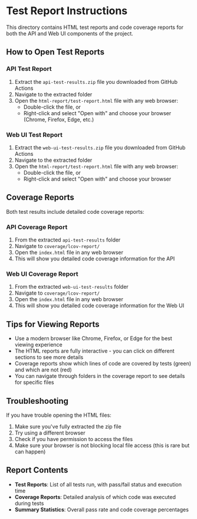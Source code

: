 # Test Report Instructions

This directory contains HTML test reports and code coverage reports for both the API and Web UI components of the project.

## How to Open Test Reports

### API Test Report
1. Extract the `api-test-results.zip` file you downloaded from GitHub Actions
2. Navigate to the extracted folder
3. Open the `html-report/test-report.html` file with any web browser:
   - Double-click the file, or
   - Right-click and select "Open with" and choose your browser (Chrome, Firefox, Edge, etc.)

### Web UI Test Report
1. Extract the `web-ui-test-results.zip` file you downloaded from GitHub Actions
2. Navigate to the extracted folder
3. Open the `html-report/test-report.html` file with any web browser:
   - Double-click the file, or
   - Right-click and select "Open with" and choose your browser

## Coverage Reports
Both test results include detailed code coverage reports:

### API Coverage Report
1. From the extracted `api-test-results` folder
2. Navigate to `coverage/lcov-report/`
3. Open the `index.html` file in any web browser
4. This will show you detailed code coverage information for the API

### Web UI Coverage Report
1. From the extracted `web-ui-test-results` folder
2. Navigate to `coverage/lcov-report/`
3. Open the `index.html` file in any web browser
4. This will show you detailed code coverage information for the Web UI

## Tips for Viewing Reports
- Use a modern browser like Chrome, Firefox, or Edge for the best viewing experience
- The HTML reports are fully interactive - you can click on different sections to see more details
- Coverage reports show which lines of code are covered by tests (green) and which are not (red)
- You can navigate through folders in the coverage report to see details for specific files

## Troubleshooting
If you have trouble opening the HTML files:
1. Make sure you've fully extracted the zip file
2. Try using a different browser
3. Check if you have permission to access the files
4. Make sure your browser is not blocking local file access (this is rare but can happen)

## Report Contents
- **Test Reports**: List of all tests run, with pass/fail status and execution time
- **Coverage Reports**: Detailed analysis of which code was executed during tests
- **Summary Statistics**: Overall pass rate and code coverage percentages
